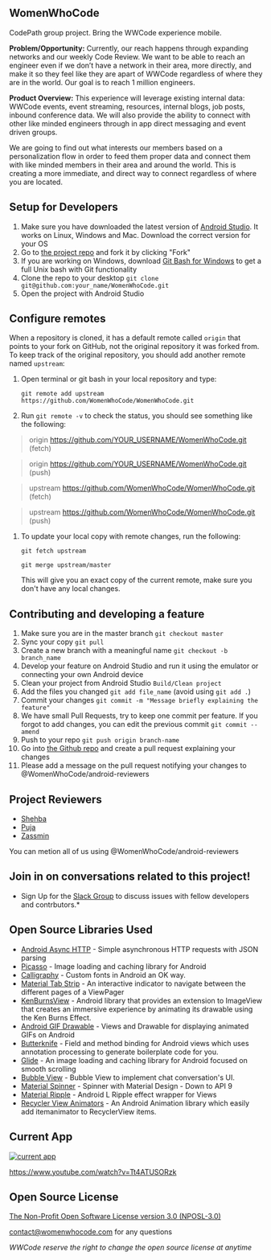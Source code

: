 ## WomenWhoCode
CodePath group project. Bring the WWCode experience mobile. 

**Problem/Opportunity:** Currently, our reach happens through expanding networks 
and our weekly Code Review. We want to be able to reach an engineer even if we 
don’t have a network in their area, more directly, and make it so they feel like 
they are apart of WWCode regardless of where they are in the world. Our goal is 
to reach 1 million engineers.  

**Product Overview:** This experience will leverage existing internal data: 
WWCode events, event streaming, resources, internal blogs, job posts, inbound 
conference data. We will also provide the ability to connect with other like 
minded engineers through in app direct messaging and event driven groups. 

We are going to find out what interests our members based on a personalization 
flow in order to feed them proper data and connect them with like minded members 
in their area and around the world. This is creating a more immediate, and 
direct way to connect regardless of where you are located.

## Setup for Developers
1. Make sure you have downloaded the latest version of [Android Studio](https://developer.android.com/sdk/index.html). It works on Linux, Windows and Mac. Download the correct version for your OS
1. Go to [the project repo](https://github.com/WomenWhoCode/WomenWhoCode.git/) and fork it by clicking "Fork" 
1. If you are working on Windows, download [Git Bash for Windows](https://git-for-windows.github.io/) to get a full Unix bash with Git functionality
1. Clone the repo to your desktop `git clone git@github.com:your_name/WomenWhoCode.git`
1. Open the project with Android Studio 

## Configure remotes
When a repository is cloned, it has a default remote called `origin` that points to your fork on GitHub, not the original repository it was forked from. To keep track of the original repository, you should add another remote named `upstream`:

1. Open terminal or git bash in your local repository and type:

   `git remote add upstream https://github.com/WomenWhoCode/WomenWhoCode.git`
  
1. Run `git remote -v` to check the status, you should see something like the following:

  > origin    https://github.com/YOUR_USERNAME/WomenWhoCode.git (fetch)
  
  > origin    https://github.com/YOUR_USERNAME/WomenWhoCode.git (push)
  
  > upstream  https://github.com/WomenWhoCode/WomenWhoCode.git (fetch)
  
  > upstream  https://github.com/WomenWhoCode/WomenWhoCode.git (push)

1. To update your local copy with remote changes, run the following:

   `git fetch upstream`

   `git merge upstream/master`

   This will give you an exact copy of the current remote, make sure you don't have any local changes.

## Contributing and developing a feature
1. Make sure you are in the master branch `git checkout master`
1. Sync your copy `git pull`
1. Create a new branch with a meaningful name `git checkout -b branch_name`
1. Develop your feature on Android Studio and run it using the emulator or connecting your own Android device
1. Clean your project from Android Studio `Build/Clean project`
1. Add the files you changed `git add file_name` (avoid using `git add .`)
1. Commit your changes `git commit -m "Message briefly explaining the feature"`
1. We have small Pull Requests, try to keep one commit per feature. If you forgot to add changes, you can edit the previous commit `git commit --amend`
1. Push to your repo `git push origin branch-name`
1. Go into [the Github repo](https://github.com/WomenWhoCode/WomenWhoCode.git/) and create a pull request explaining your changes
1. Please add a message on the pull request notifying your changes to @WomenWhoCode/android-reviewers

## Project Reviewers
* [Shehba](https://github.com/shehbashahab)
* [Puja](https://github.com/RoyPuja)
* [Zassmin](https://github.com/zassmin)

You can metion all of us using @WomenWhoCode/android-reviewers

## Join in on conversations related to this project! 
* Sign Up for the [Slack Group](https://docs.google.com/a/womenwhocode.com/forms/d/14fvqd92DimIADyyhyu9QFI7U6onWtDSvafwY0GTJPRs/viewform) to discuss issues with fellow developers and contrbutors.*

## Open Source Libraries Used 
- [Android Async HTTP](https://github.com/loopj/android-async-http) - Simple asynchronous HTTP requests with JSON parsing
- [Picasso](http://square.github.io/picasso/) - Image loading and caching library for Android
- [Calligraphy](https://github.com/chrisjenx/Calligraphy) - Custom fonts in Android an OK way.
- [Material Tab Strip](https://github.com/jpardogo/PagerSlidingTabStrip) -  An interactive indicator to navigate between the different pages of a ViewPager
- [KenBurnsView](https://github.com/flavioarfaria/KenBurnsView) - Android library that provides an extension to ImageView that creates an immersive experience by animating its drawable using the Ken Burns Effect.
- [Android GIF Drawable](https://github.com/koral--/android-gif-drawable) - Views and Drawable for displaying animated GIFs on Android
- [Butterknife](https://github.com/JakeWharton/butterknife) - Field and method binding for Android views which uses annotation processing to generate boilerplate code for you.
- [Glide](https://github.com/bumptech/glide) -  An image loading and caching library for Android focused on smooth scrolling 
- [Bubble View](https://github.com/lguipeng/BubbleView) - Bubble View to implement chat conversation's UI.
- [Material Spinner](https://github.com/ganfra/MaterialSpinner) -  Spinner with Material Design - Down to API 9 
- [Material Ripple](https://github.com/balysv/material-ripple) -  Android L Ripple effect wrapper for Views 
- [Recycler View Animators](https://github.com/wasabeef/recyclerview-animators) -  An Android Animation library which easily add itemanimator to RecyclerView items. 

## Current App

[![current app](http://img.youtube.com/vi/Tt4ATUSORzk/0.jpg)](http://www.youtube.com/watch?v=Tt4ATUSORzk)

https://www.youtube.com/watch?v=Tt4ATUSORzk

## Open Source License

[The Non-Profit Open Software License version 3.0 (NPOSL-3.0)](https://opensource.org/licenses/NPOSL-3.0)

contact@womenwhocode.com for any questions

*WWCode reserve the right to change the open source license at anytime*
